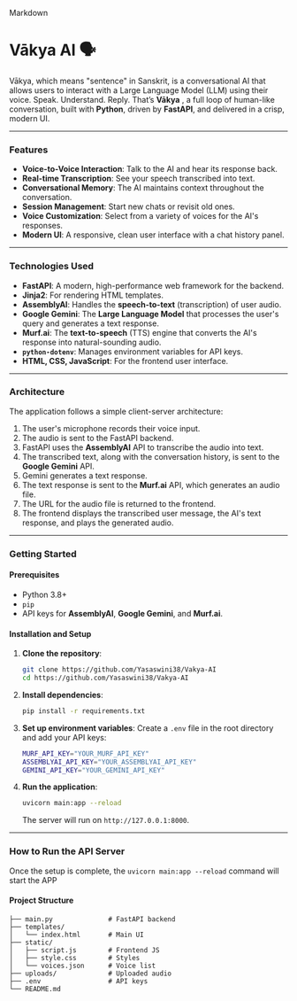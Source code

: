 Markdown

# Vākya AI 🗣️

Vākya, which means "sentence" in Sanskrit, is a conversational AI that allows users to interact with a Large Language Model (LLM) using their voice. Speak. Understand. Reply.
That’s **Vākya** , a full loop of human-like conversation, built with **Python**, driven by **FastAPI**, and delivered in a crisp, modern UI.

***

### Features 

* **Voice-to-Voice Interaction**: Talk to the AI and hear its response back.
* **Real-time Transcription**: See your speech transcribed into text.
* **Conversational Memory**: The AI maintains context throughout the conversation.
* **Session Management**: Start new chats or revisit old ones.
* **Voice Customization**: Select from a variety of voices for the AI's responses.
* **Modern UI**: A responsive, clean user interface with a chat history panel.

***

### Technologies Used 

* **FastAPI**: A modern, high-performance web framework for the backend.
* **Jinja2**: For rendering HTML templates.
* **AssemblyAI**: Handles the **speech-to-text** (transcription) of user audio.
* **Google Gemini**: The **Large Language Model** that processes the user's query and generates a text response.
* **Murf.ai**: The **text-to-speech** (TTS) engine that converts the AI's response into natural-sounding audio.
* **`python-dotenv`**: Manages environment variables for API keys.
* **HTML, CSS, JavaScript**: For the frontend user interface.

***

### Architecture 

The application follows a simple client-server architecture:

1.  The user's microphone records their voice input.
2.  The audio is sent to the FastAPI backend.
3.  FastAPI uses the **AssemblyAI** API to transcribe the audio into text.
4.  The transcribed text, along with the conversation history, is sent to the **Google Gemini** API.
5.  Gemini generates a text response.
6.  The text response is sent to the **Murf.ai** API, which generates an audio file.
7.  The URL for the audio file is returned to the frontend.
8.  The frontend displays the transcribed user message, the AI's text response, and plays the generated audio.

***

### Getting Started

#### Prerequisites

* Python 3.8+
* `pip`
* API keys for **AssemblyAI**, **Google Gemini**, and **Murf.ai**.

#### Installation and Setup

1.  **Clone the repository**:
    ```sh
    git clone https://github.com/Yasaswini38/Vakya-AI
    cd https://github.com/Yasaswini38/Vakya-AI
    ```

2.  **Install dependencies**:
    ```sh
    pip install -r requirements.txt
    ```

3.  **Set up environment variables**:
    Create a `.env` file in the root directory and add your API keys:
    ```sh
    MURF_API_KEY="YOUR_MURF_API_KEY"
    ASSEMBLYAI_API_KEY="YOUR_ASSEMBLYAI_API_KEY"
    GEMINI_API_KEY="YOUR_GEMINI_API_KEY"
    ```

4.  **Run the application**:
    ```sh
    uvicorn main:app --reload
    ```
    The server will run on `http://127.0.0.1:8000`.

***

### How to Run the API Server

Once the setup is complete, the `uvicorn main:app --reload` command will start the APP

#### Project Structure
```plaintext
├── main.py              # FastAPI backend
├── templates/
│   └── index.html       # Main UI
├── static/
│   ├── script.js        # Frontend JS
│   ├── style.css        # Styles
│   └── voices.json      # Voice list
├── uploads/             # Uploaded audio
├── .env                 # API keys
└── README.md
